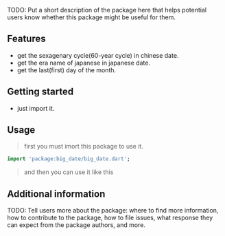 <!-- 
This README describes the package. If you publish this package to pub.dev,
this README's contents appear on the landing page for your package.

For information about how to write a good package README, see the guide for
[writing package pages](https://dart.dev/guides/libraries/writing-package-pages). 

For general information about developing packages, see the Dart guide for
[creating packages](https://dart.dev/guides/libraries/create-library-packages)
and the Flutter guide for
[developing packages and plugins](https://flutter.dev/developing-packages). 
-->

TODO: Put a short description of the package here that helps potential users
know whether this package might be useful for them.

## Features

- get the sexagenary cycle(60-year cycle) in chinese date.
- get the era name of japanese in japanese date.
- get the last(first) day of the month.

## Getting started

- just import it.

## Usage

> first you must imort this package to use it.

```dart
import 'package:big_date/big_date.dart';
```

> and then you can use it like this

## Additional information

TODO: Tell users more about the package: where to find more information, how to 
contribute to the package, how to file issues, what response they can expect 
from the package authors, and more.
